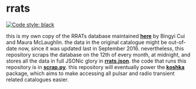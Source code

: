 # rrats

[![Code style: black][black-badge]][black]

this is my own copy of the RRATs database maintained [**here**][rrats] by Bingyi Cui and Maura McLaughlin. the data in the original catalogue might be out-of-date now, since it was updated last in September 2016. nevertheless, this repository scraps the database on the 12th of every month, at midnight, and stores all the data in full JSONic glory in [**rrats.json**](rrats.json). the code that runs this repository is in [**scrap.py**](scrap.py). this repository will eventually power the [**koshka**][koshka] package, which aims to make accessing all pulsar and radio transient related catalogues easier.

[black]: https://github.com/psf/black
[rrats]: http://astro.phys.wvu.edu/rratalog/
[koshka]: https://github.com/astrogewgaw/koshka
[black-badge]: https://img.shields.io/badge/code%20style-black-000000.svg
